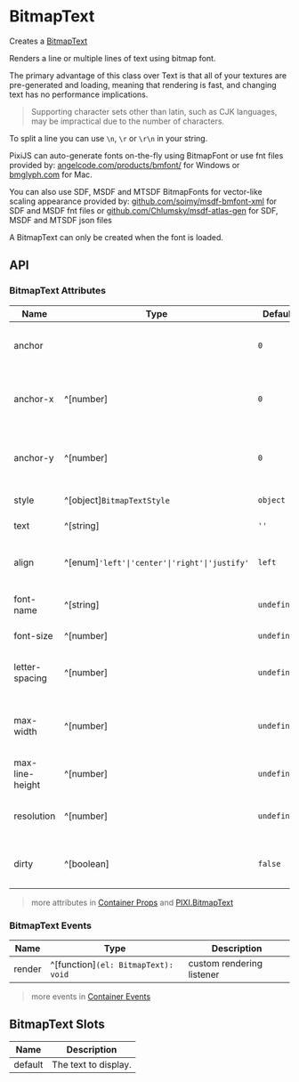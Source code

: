 # BitmapText

Creates a [BitmapText](https://pixijs.download/release/docs/PIXI.BitmapText.html)

Renders a line or multiple lines of text using bitmap font.

The primary advantage of this class over Text is that all of your textures are pre-generated and loading, meaning that rendering is fast, and changing text has no performance implications.

> Supporting character sets other than latin, such as CJK languages, may be impractical due to the number of characters.

To split a line you can use `\n`, `\r` or `\r\n` in your string.

PixiJS can auto-generate fonts on-the-fly using BitmapFont or use fnt files provided by: [angelcode.com/products/bmfont/](http://www.angelcode.com/products/bmfont/) for Windows or [bmglyph.com](http://www.bmglyph.com/) for Mac.

You can also use SDF, MSDF and MTSDF BitmapFonts for vector-like scaling appearance provided by: [github.com/soimy/msdf-bmfont-xml](https://github.com/soimy/msdf-bmfont-xml) for SDF and MSDF fnt files or [github.com/Chlumsky/msdf-atlas-gen](https://github.com/Chlumsky/msdf-atlas-gen) for SDF, MSDF and MTSDF json files

A BitmapText can only be created when the font is loaded.

<demo src="./demo/basic.vue" width="440" />

## API

### BitmapText Attributes

| Name | Type | Default | Description |
| ---- | ---- | ---- | ---- |
| anchor | <api-point /> | `0` | The anchor sets the origin point of the text. |
| anchor-x | ^[number] | `0` | The x anchor sets the origin point of the text. |
| anchor-y | ^[number] | `0` | The y anchor sets the origin point of the text. |
| style | ^[object]`BitmapTextStyle` | `object` | The style parameters. |
| text | ^[string] | `''` | The text to display. |
| align | ^[enum]`'left'\|'center'\|'right'\|'justify'` | `left` | The alignment of the BitmapText. |
| font-name | ^[string] | `undefined` | The name of the font to use. |
| font-size | ^[number] | `undefined` | The size of the font. |
| letter-spacing | ^[number] | `undefined` | The amount of spacing between letters. |
| max-width | ^[number] | `undefined` | The maximum width of the text before it wraps. |
| max-line-height | ^[number] | `undefined` | The maximum line height. |
| resolution | ^[number] | `undefined` | The resolution of the BitmapText. |
| dirty | ^[boolean] | `false` | Whether or not the text has changed. |

> more attributes in [Container Props](/guide/elements/container/#container-props) and [PIXI.BitmapText](https://pixijs.download/release/docs/PIXI.BitmapText.html)

### BitmapText Events

| Name | Type | Description |
| ---- | ---- | ---- |
| render | ^[function]`(el: BitmapText): void` | custom rendering listener |

> more events in [Container Events](/guide/elements/container/#container-events)

## BitmapText Slots

| Name | Description |
| ---- | ---- |
| default | The text to display. |